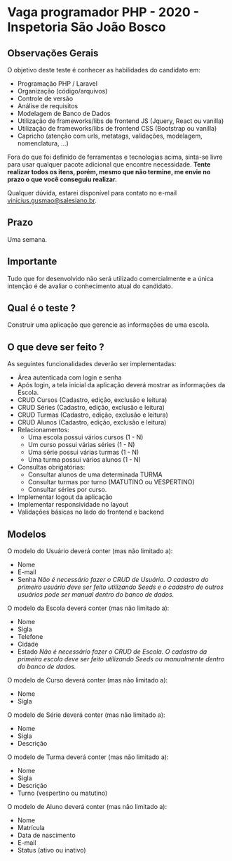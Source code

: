 # Vaga programador PHP - 2020 - Inspetoria São João Bosco

## Observações Gerais

O objetivo deste teste é conhecer as habilidades do candidato em:
- Programação PHP / Laravel
- Organização (código/arquivos)
- Controle de versão
- Análise de requisitos
- Modelagem de Banco de Dados
- Utilização de frameworks/libs de frontend JS (Jquery, React ou vanilla)
- Utilização de frameworks/libs de frontend CSS (Bootstrap ou vanilla)
- Capricho (atenção com urls, metatags, validações, modelagem, nomenclatura, ...)

Fora do que foi definido de ferramentas e tecnologias acima, sinta-se livre para usar qualquer pacote adicional que encontre necessidade.
**Tente realizar todos os itens, porém, mesmo que não termine, me envie no prazo o que você conseguiu realizar.**

Qualquer dúvida, estarei disponível para contato no e-mail vinicius.gusmao@salesiano.br.

## Prazo
Uma semana.

## Importante
Tudo que for desenvolvido não será utilizado comercialmente e a única intenção é de avaliar o conhecimento atual do candidato.

## Qual é o teste ?
Construir uma aplicação que gerencie as informações de uma escola.

## O que deve ser feito ?
As seguintes funcionalidades deverão ser implementadas:
- Área autenticada com login e senha
- Após login, a tela inicial da aplicação deverá mostrar as informações da Escola.
- CRUD Cursos (Cadastro, edição, exclusão e leitura)
- CRUD Séries (Cadastro, edição, exclusão e leitura)
- CRUD Turmas (Cadastro, edição, exclusão e leitura)
- CRUD Alunos (Cadastro, edição, exclusão e leitura)
- Relacionamentos:
	- Uma escola possui vários cursos (1 - N)
	- Um curso possui várias séries (1 - N)
	- Uma série possui várias turmas (1 - N)
	- Uma turma possui vários alunos (1 - N)
- Consultas obrigatórias:
	- Consultar alunos de uma determinada TURMA
	- Consultar turmas por turno (MATUTINO ou VESPERTINO)
	- Consultar séries por curso.
- Implementar logout da aplicação
- Implementar responsividade no layout
- Validações básicas no lado do frontend e backend

## Modelos
O modelo do Usuário deverá conter (mas não limitado a):
- Nome
- E-mail
- Senha
*Não é necessário fazer o CRUD de Usuário. O cadastro do primeiro usuário deve ser feito utilizando Seeds e o cadastro de outros usuários pode ser manual dentro do banco de dados.*

O modelo da Escola deverá conter (mas não limitado a):
- Nome
- Sigla
- Telefone
- Cidade
- Estado
*Não é necessário fazer o CRUD de Escola. O cadastro da primeira escola deve ser feito utilizando Seeds ou manualmente dentro do banco de dados.*

O modelo de Curso deverá conter (mas não limitado a):
- Nome
- Sigla

O modelo de Série deverá conter (mas não limitado a):
- Nome
- Sigla
- Descrição

O modelo de Turma deverá conter (mas não limitado a):
- Nome
- Sigla
- Descrição
- Turno (vespertino ou matutino)

O modelo de Aluno deverá conter (mas não limitado a):
- Nome
- Matrícula
- Data de nascimento
- E-mail
- Status (ativo ou inativo)
